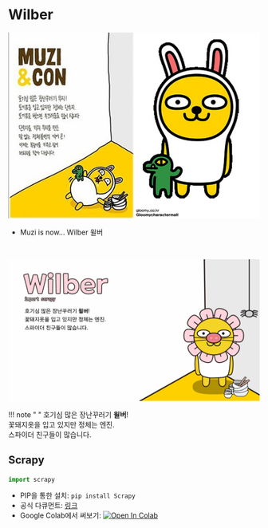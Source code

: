 # Wilber

![Muzi](img/kakao_original/muzi.jpg)

- Muzi is now... Wilber 윌버

<br>

![Wilber](img/pc_1920_1080/wilber_pc.jpg)

!!! note " "
    호기심 많은 장난꾸러기 **윌버**!
    <br>
    꽃돼지옷을 입고 있지만 정체는 엔진.
    <br>
    스파이더 친구들이 많습니다.

## Scrapy

```python
import scrapy
```

- PIP을 통한 설치: ``` pip install Scrapy ```
- 공식 다큐먼트: [링크](https://docs.scrapy.org/en/latest/)
- Google Colab에서 써보기: [![Open In Colab](https://colab.research.google.com/assets/colab-badge.svg)](https://colab.research.google.com/github/FeetCodingHommy/pypyo-friends/blob/master/jupyternotebooks/wilber.ipynb)